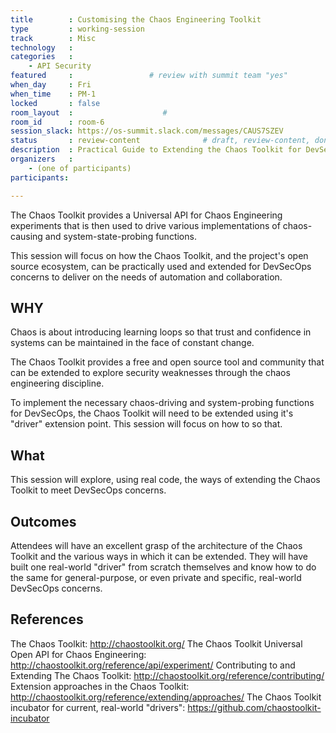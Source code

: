 ```yaml
---
title        : Customising the Chaos Engineering Toolkit
type         : working-session
track        : Misc
technology   :
categories   :
    - API Security
featured     :                 # review with summit team "yes"
when_day     : Fri
when_time    : PM-1
locked       : false
room_layout  :                    #
room_id      : room-6
session_slack: https://os-summit.slack.com/messages/CAUS7SZEV
status       : review-content              # draft, review-content, done
description  : Practical Guide to Extending the Chaos Toolkit for DevSecOps concerns.
organizers   :
    - (one of participants)
participants:

---
```


The Chaos Toolkit provides a Universal API for Chaos Engineering experiments that is then used to drive various implementations of chaos-causing and system-state-probing functions.

This session will focus on how the Chaos Toolkit, and the project's open source ecosystem, can be practically used and extended for DevSecOps concerns to deliver on the needs of automation and collaboration.

## WHY

Chaos is about introducing learning loops so that trust and confidence in systems can be maintained in the face of constant change.

The Chaos Toolkit provides a free and open source tool and community that can be extended to explore security weaknesses through the chaos engineering discipline.

To implement the necessary chaos-driving and system-probing functions for DevSecOps, the Chaos Toolkit will need to be extended using it's "driver" extension point. This session will focus on how to so that.

## What

This session will explore, using real code, the ways of extending the Chaos Toolkit to meet DevSecOps concerns.

## Outcomes

Attendees will have an excellent grasp of the architecture of the Chaos Toolkit and the various ways in which it can be extended. They will have built one real-world "driver" from scratch themselves and know how to do the same for general-purpose, or even private and specific, real-world DevSecOps concerns.

## References

The Chaos Toolkit: http://chaostoolkit.org/
The Chaos Toolkit Universal Open API for Chaos Engineering: http://chaostoolkit.org/reference/api/experiment/
Contributing to and Extending The Chaos Toolkit: http://chaostoolkit.org/reference/contributing/
Extension approaches in the Chaos Toolkit: http://chaostoolkit.org/reference/extending/approaches/
The Chaos Toolkit incubator for current, real-world "drivers": https://github.com/chaostoolkit-incubator
